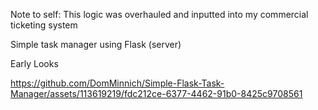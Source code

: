 Note to self: This logic was overhauled and inputted into my commercial ticketing system

Simple task manager using Flask (server)


Early Looks

https://github.com/DomMinnich/Simple-Flask-Task-Manager/assets/113619219/fdc212ce-6377-4462-91b0-8425c9708561


